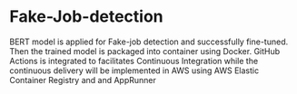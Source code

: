 # Fake-Job-detection
BERT model is applied for Fake-job detection and successfully fine-tuned. Then the trained model is packaged into container using Docker. GitHub Actions is integrated to facilitates Continuous Integration while the continuous delivery will be implemented in AWS using AWS Elastic Container Registry and and AppRunner
